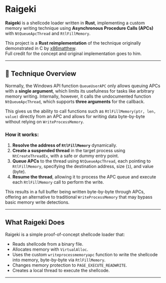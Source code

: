 # Raigeki

**Raigeki** is a shellcode loader written in **Rust**, implementing a custom memory writing technique using **Asynchronous Procedure Calls (APCs)** with `NtQueueApcThread` and `RtlFillMemory`.

This project is a **Rust reimplementation** of the technique originally demonstrated in C by [x86matthew](https://www.x86matthew.com/view_post?id=writeprocessmemory_apc).  
Full credit for the concept and original implementation goes to him.

---

## 🧠 Technique Overview

Normally, the Windows API function `QueueUserAPC` only allows queuing APCs with a **single argument**, which limits its usefulness for tasks like arbitrary memory writing. Internally, however, it calls the undocumented function `NtQueueApcThread`, which supports **three arguments** for the callback.

This gives us the ability to call functions such as `RtlFillMemory(ptr, len, value)` directly from an APC and allows for writing data byte-by-byte without relying on `WriteProcessMemory`.

### How it works:

1. **Resolve the address of `RtlFillMemory`** dynamically.
2. **Create a suspended thread** in the target process using `NtCreateThreadEx`, with a safe or dummy entry point.
3. **Queue APCs** to the thread using `NtQueueApcThread`, each pointing to `RtlFillMemory`, specifying the destination address, size (`1`), and value (byte).
4. **Resume the thread**, allowing it to process the APC queue and execute each `RtlFillMemory` call to perform the write.

This results in a full buffer being written byte-by-byte through APCs, offering an alternative to traditional `WriteProcessMemory` that may bypass basic memory write detections.

---

## What Raigeki Does

Raigeki is a simple proof-of-concept shellcode loader that:

- Reads shellcode from a binary file.
- Allocates memory with `VirtualAlloc`.
- Uses the custom `writeprocessmemoryapc` function to write the shellcode into memory, byte-by-byte via `RtlFillMemory`.
- Changes memory protection to `PAGE_EXECUTE_READWRITE`.
- Creates a local thread to execute the shellcode.

---


